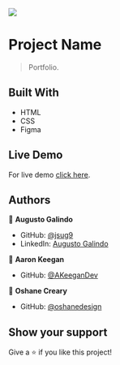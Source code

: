 ![](https://img.shields.io/badge/Microverse-blueviolet)

# Project Name

> Portfolio.


## Built With

- HTML
- CSS
- Figma

## Live Demo

For live demo [click here](https://jsug9.github.io/Portfolio/).

## Authors

👤 **Augusto Galindo**

- GitHub: [@jsug9](https://github.com/jsug9)
- LinkedIn: [Augusto Galindo](https://www.linkedin.com/in/augustogalindo/)

👤 **Aaron Keegan**

- GitHub: [@AKeeganDev](https://github.com/AKeeganDev)

👤 **Oshane Creary**

- GitHub: [@oshanedesign](https://github.com/oshanedesign)

## Show your support

Give a ⭐️ if you like this project!
